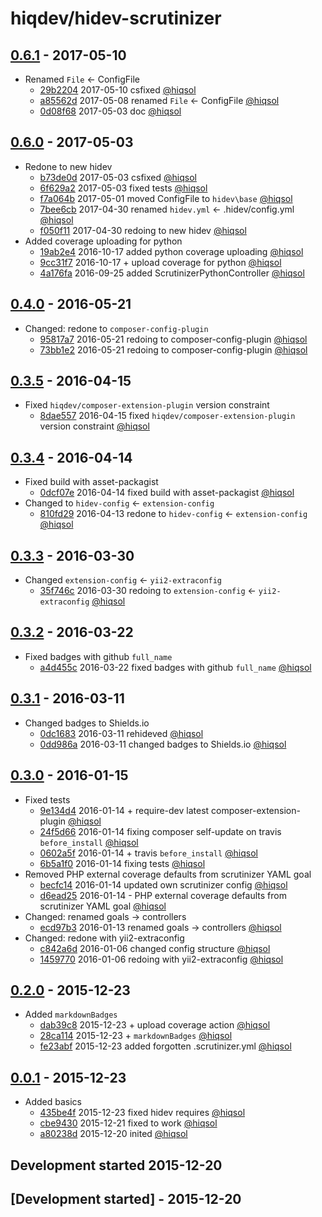 # hiqdev/hidev-scrutinizer

## [0.6.1] - 2017-05-10

- Renamed `File` <- ConfigFile
    - [29b2204] 2017-05-10 csfixed [@hiqsol]
    - [a85562d] 2017-05-08 renamed `File` <- ConfigFile [@hiqsol]
    - [0d08f68] 2017-05-03 doc [@hiqsol]

## [0.6.0] - 2017-05-03

- Redone to new hidev
    - [b73de0d] 2017-05-03 csfixed [@hiqsol]
    - [6f629a2] 2017-05-03 fixed tests [@hiqsol]
    - [f7a064b] 2017-05-01 moved ConfigFile to `hidev\base` [@hiqsol]
    - [7bee6cb] 2017-04-30 renamed `hidev.yml` <- .hidev/config.yml [@hiqsol]
    - [f050f11] 2017-04-30 redoing to new hidev [@hiqsol]
- Added coverage uploading for python
    - [19ab2e4] 2016-10-17 added python coverage uploading [@hiqsol]
    - [9cc31f7] 2016-10-17 + upload coverage for python [@hiqsol]
    - [4a176fa] 2016-09-25 added ScrutinizerPythonController [@hiqsol]

## [0.4.0] - 2016-05-21

- Changed: redone to `composer-config-plugin`
    - [95817a7] 2016-05-21 redoing to composer-config-plugin [@hiqsol]
    - [73bb1e2] 2016-05-21 redoing to composer-config-plugin [@hiqsol]

## [0.3.5] - 2016-04-15

- Fixed `hiqdev/composer-extension-plugin` version constraint
    - [8dae557] 2016-04-15 fixed `hiqdev/composer-extension-plugin` version constraint [@hiqsol]

## [0.3.4] - 2016-04-14

- Fixed build with asset-packagist
    - [0dcf07e] 2016-04-14 fixed build with asset-packagist [@hiqsol]
- Changed to `hidev-config` <- `extension-config`
    - [810fd29] 2016-04-13 redone to `hidev-config` <- `extension-config` [@hiqsol]

## [0.3.3] - 2016-03-30

- Changed `extension-config` <- `yii2-extraconfig`
    - [35f746c] 2016-03-30 redoing to `extension-config` <- `yii2-extraconfig` [@hiqsol]

## [0.3.2] - 2016-03-22

- Fixed badges with github `full_name`
    - [a4d455c] 2016-03-22 fixed badges with github `full_name` [@hiqsol]

## [0.3.1] - 2016-03-11

- Changed badges to Shields.io
    - [0dc1683] 2016-03-11 rehideved [@hiqsol]
    - [0dd986a] 2016-03-11 changed badges to Shields.io [@hiqsol]

## [0.3.0] - 2016-01-15

- Fixed tests
    - [9e134d4] 2016-01-14 + require-dev latest composer-extension-plugin [@hiqsol]
    - [24f5d66] 2016-01-14 fixing composer self-update on travis `before_install` [@hiqsol]
    - [0602a5f] 2016-01-14 + travis `before_install` [@hiqsol]
    - [6b5a1f0] 2016-01-14 fixing tests [@hiqsol]
- Removed PHP external coverage defaults from scrutinizer YAML goal
    - [becfc14] 2016-01-14 updated own scrutinizer config [@hiqsol]
    - [d6ead25] 2016-01-14 - PHP external coverage defaults from scrutinizer YAML goal [@hiqsol]
- Changed: renamed goals -> controllers
    - [ecd97b3] 2016-01-13 renamed goals -> controllers [@hiqsol]
- Changed: redone with yii2-extraconfig
    - [c842a6d] 2016-01-06 changed config structure [@hiqsol]
    - [1459770] 2016-01-06 redoing with yii2-extraconfig [@hiqsol]

## [0.2.0] - 2015-12-23

- Added `markdownBadges`
    - [dab39c8] 2015-12-23 + upload coverage action [@hiqsol]
    - [28ca114] 2015-12-23 + `markdownBadges` [@hiqsol]
    - [fe23abf] 2015-12-23 added forgotten .scrutinizer.yml [@hiqsol]

## [0.0.1] - 2015-12-23

- Added basics
    - [435be4f] 2015-12-23 fixed hidev requires [@hiqsol]
    - [cbe9430] 2015-12-21 fixed to work [@hiqsol]
    - [a80238d] 2015-12-20 inited [@hiqsol]
## Development started 2015-12-20

## [Development started] - 2015-12-20

[@hiqsol]: https://github.com/hiqsol
[sol@hiqdev.com]: https://github.com/hiqsol
[@SilverFire]: https://github.com/SilverFire
[d.naumenko.a@gmail.com]: https://github.com/SilverFire
[@tafid]: https://github.com/tafid
[andreyklochok@gmail.com]: https://github.com/tafid
[@BladeRoot]: https://github.com/BladeRoot
[bladeroot@gmail.com]: https://github.com/BladeRoot
[95817a7]: https://github.com/hiqdev/hidev-scrutinizer/commit/95817a7
[73bb1e2]: https://github.com/hiqdev/hidev-scrutinizer/commit/73bb1e2
[8dae557]: https://github.com/hiqdev/hidev-scrutinizer/commit/8dae557
[0dcf07e]: https://github.com/hiqdev/hidev-scrutinizer/commit/0dcf07e
[810fd29]: https://github.com/hiqdev/hidev-scrutinizer/commit/810fd29
[35f746c]: https://github.com/hiqdev/hidev-scrutinizer/commit/35f746c
[a4d455c]: https://github.com/hiqdev/hidev-scrutinizer/commit/a4d455c
[0dc1683]: https://github.com/hiqdev/hidev-scrutinizer/commit/0dc1683
[0dd986a]: https://github.com/hiqdev/hidev-scrutinizer/commit/0dd986a
[9e134d4]: https://github.com/hiqdev/hidev-scrutinizer/commit/9e134d4
[24f5d66]: https://github.com/hiqdev/hidev-scrutinizer/commit/24f5d66
[0602a5f]: https://github.com/hiqdev/hidev-scrutinizer/commit/0602a5f
[6b5a1f0]: https://github.com/hiqdev/hidev-scrutinizer/commit/6b5a1f0
[becfc14]: https://github.com/hiqdev/hidev-scrutinizer/commit/becfc14
[d6ead25]: https://github.com/hiqdev/hidev-scrutinizer/commit/d6ead25
[ecd97b3]: https://github.com/hiqdev/hidev-scrutinizer/commit/ecd97b3
[c842a6d]: https://github.com/hiqdev/hidev-scrutinizer/commit/c842a6d
[1459770]: https://github.com/hiqdev/hidev-scrutinizer/commit/1459770
[dab39c8]: https://github.com/hiqdev/hidev-scrutinizer/commit/dab39c8
[28ca114]: https://github.com/hiqdev/hidev-scrutinizer/commit/28ca114
[fe23abf]: https://github.com/hiqdev/hidev-scrutinizer/commit/fe23abf
[435be4f]: https://github.com/hiqdev/hidev-scrutinizer/commit/435be4f
[cbe9430]: https://github.com/hiqdev/hidev-scrutinizer/commit/cbe9430
[a80238d]: https://github.com/hiqdev/hidev-scrutinizer/commit/a80238d
[7bee6cb]: https://github.com/hiqdev/hidev-scrutinizer/commit/7bee6cb
[f050f11]: https://github.com/hiqdev/hidev-scrutinizer/commit/f050f11
[19ab2e4]: https://github.com/hiqdev/hidev-scrutinizer/commit/19ab2e4
[9cc31f7]: https://github.com/hiqdev/hidev-scrutinizer/commit/9cc31f7
[4a176fa]: https://github.com/hiqdev/hidev-scrutinizer/commit/4a176fa
[Under development]: https://github.com/hiqdev/hidev-scrutinizer/compare/0.6.0...HEAD
[0.4.0]: https://github.com/hiqdev/hidev-scrutinizer/compare/0.3.5...0.4.0
[0.3.5]: https://github.com/hiqdev/hidev-scrutinizer/compare/0.3.4...0.3.5
[0.3.4]: https://github.com/hiqdev/hidev-scrutinizer/compare/0.3.3...0.3.4
[0.3.3]: https://github.com/hiqdev/hidev-scrutinizer/compare/0.3.2...0.3.3
[0.3.2]: https://github.com/hiqdev/hidev-scrutinizer/compare/0.3.1...0.3.2
[0.3.1]: https://github.com/hiqdev/hidev-scrutinizer/compare/0.3.0...0.3.1
[0.3.0]: https://github.com/hiqdev/hidev-scrutinizer/compare/0.2.0...0.3.0
[0.2.0]: https://github.com/hiqdev/hidev-scrutinizer/compare/0.0.1...0.2.0
[0.0.1]: https://github.com/hiqdev/hidev-scrutinizer/releases/tag/0.0.1
[b73de0d]: https://github.com/hiqdev/hidev-scrutinizer/commit/b73de0d
[6f629a2]: https://github.com/hiqdev/hidev-scrutinizer/commit/6f629a2
[f7a064b]: https://github.com/hiqdev/hidev-scrutinizer/commit/f7a064b
[0.6.0]: https://github.com/hiqdev/hidev-scrutinizer/compare/0.4.0...0.6.0
[29b2204]: https://github.com/hiqdev/hidev-scrutinizer/commit/29b2204
[a85562d]: https://github.com/hiqdev/hidev-scrutinizer/commit/a85562d
[0d08f68]: https://github.com/hiqdev/hidev-scrutinizer/commit/0d08f68
[0.6.1]: https://github.com/hiqdev/hidev-scrutinizer/compare/0.6.0...0.6.1
